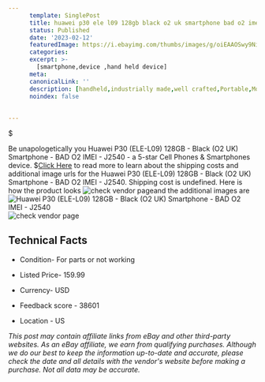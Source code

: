 ```yaml
---
      template: SinglePost
      title: huawei p30 ele l09 128gb black o2 uk smartphone bad o2 imei j2540
      status: Published
      date: '2023-02-12'
      featuredImage: https://i.ebayimg.com/thumbs/images/g/oiEAAOSwy9Nis1Gt/s-l225.jpg
      categories: 
      excerpt: >-
        [smartphone,device ,hand held device]
      meta:
      canonicalLink: ''
      description: [handheld,industrially made,well crafted,Portable,Mobile,Compact,Convenient,Lightweight,Maneuverable,Man-portable,Miniature,Carriable,Hand-held,Light,Holdable,Transportable,Mobile device,Pocket-sized,On-the-go,Wireless,Cordless,Compact size,Convenient size, smartphone,device ,hand held device]
      noindex: false
      
        
---
```

$

Be unapologetically you Huawei P30 (ELE-L09) 128GB - Black (O2 UK) Smartphone - BAD O2 IMEI - J2540 - a 5-star Cell Phones & Smartphones device.
$[Click Here](https://www.ebay.com/itm/144615088836?hash=item21abbb22c4%3Ag%3AoiEAAOSwy9Nis1Gt&mkevt=1&mkcid=1&mkrid=711-53200-19255-0&campid=%253CePNCampaignId%253E&customid=%253CreferenceId%253E&toolid=10049) to read more to learn about the shipping costs and additional image urls for the Huawei P30 (ELE-L09) 128GB - Black (O2 UK) Smartphone - BAD O2 IMEI - J2540. Shipping cost is undefined. Here is how the product looks ![check vendor page](https://i.ebayimg.com/thumbs/images/g/oiEAAOSwy9Nis1Gt/s-l225.jpg)and the additional images are![Huawei P30 (ELE-L09) 128GB - Black (O2 UK) Smartphone - BAD O2 IMEI - J2540](https://i.ebayimg.com/images/g/oiEAAOSwy9Nis1Gt/s-l1600.jpg)![check vendor page](https://origin-galleryplus.ebayimg.com/ws/web/144615088836_2_0_1/225x225.jpg,https://origin-galleryplus.ebayimg.com/ws/web/144615088836_3_0_1/225x225.jpg,https://origin-galleryplus.ebayimg.com/ws/web/144615088836_4_0_1/225x225.jpg,https://origin-galleryplus.ebayimg.com/ws/web/144615088836_5_0_1/225x225.jpg,https://origin-galleryplus.ebayimg.com/ws/web/144615088836_6_0_1/225x225.jpg,https://origin-galleryplus.ebayimg.com/ws/web/144615088836_7_0_1/225x225.jpg,https://origin-galleryplus.ebayimg.com/ws/web/144615088836_8_0_1/225x225.jpg)



 ## Technical Facts 



     
      

 - Condition- For parts or not working 


      

 - Listed Price- 159.99 


      

 - Currency- USD 


      

 - Feedback score - 38601 


      

 - Location - US 


      
      

 *_This post may contain affiliate links from eBay and other third-party websites. As an eBay affiliate, we earn from qualifying purchases. Although we do our best to keep the information up-to-date and accurate, please check the date and all details with the vendor's website before making a purchase. Not all data may be accurate._*






